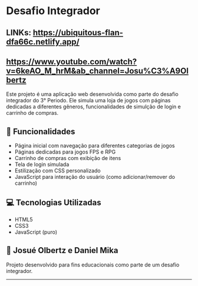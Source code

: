 # Desafio Integrador

## LINKs: https://ubiquitous-flan-dfa66c.netlify.app/
## https://www.youtube.com/watch?v=6keAO_M_hrM&ab_channel=Josu%C3%A9Olbertz
Este projeto é uma aplicação web desenvolvida como parte do desafio integrador do 3° Periodo. Ele simula uma loja de jogos com páginas dedicadas a diferentes gêneros, funcionalidades de simulção de login e carrinho de compras.

## 🚀 Funcionalidades

- Página inicial com navegação para diferentes categorias de jogos
- Páginas dedicadas para jogos FPS e RPG
- Carrinho de compras com exibição de itens
- Tela de login simulada
- Estilização com CSS personalizado
- JavaScript para interação do usuário (como adicionar/remover do carrinho)

## 💻 Tecnologias Utilizadas

- HTML5
- CSS3
- JavaScript (puro)

## 🧠 Josué Olbertz e Daniel Mika

Projeto desenvolvido para fins educacionais como parte de um desafio integrador.

---


